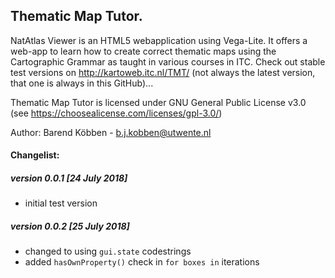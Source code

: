 ## Thematic Map Tutor.

NatAtlas Viewer is an HTML5 webapplication using  Vega-Lite. It offers a web-app to learn how to create correct thematic maps using the Cartographic Grammar as taught in various courses in ITC.
Check out stable test versions on <http://kartoweb.itc.nl/TMT/>
(not always the latest version, that one is always in this GitHub)...

Thematic Map Tutor is licensed under GNU General Public License v3.0 (see https://choosealicense.com/licenses/gpl-3.0/)

Author: Barend Köbben - <a href="mailto:b.j.kobben@utwente.nl">b.j.kobben@utwente.nl</a> 

#### Changelist:

##### version 0.0.1 [24 July 2018]
*   initial test version
##### version 0.0.2 [25 July 2018]
* changed to using `gui.state` codestrings
* added `hasOwnProperty()` check in `for boxes in` iterations
